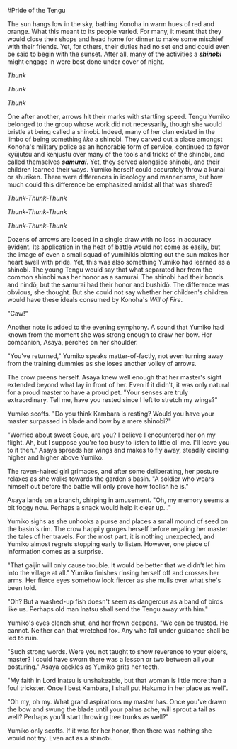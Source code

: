 #Pride of the Tengu

The sun hangs low in the sky, bathing Konoha in warm hues of red and orange. What this meant to its people varied. For many, it meant that they would close their shops and head home for dinner to make some mischief with their friends. Yet, for others, their duties had no set end and could even be said to begin with the sunset. After all, many of the activities a ***shinobi*** might engage in were best done under cover of night.

*Thunk*

*Thunk*

*Thunk*

One after another, arrows hit their marks with startling speed. Tengu Yumiko belonged to the group whose work did not necessarily, though she would bristle at being called a shinobi. Indeed, many of her clan existed in the limbo of being something *like* a shinobi. They carved out a place amongst Konoha's military police as an honorable form of service, continued to favor kyūjutsu and kenjustu over many of the tools and tricks of the shinobi, and called themselves ***samurai***. Yet, they served alongside shinobi, and their children learned their ways. Yumiko herself could accurately throw a kunai or shuriken. There were differences in ideology and mannerisms, but how much could this difference be emphasized amidst all that was shared?

*Thunk-Thunk-Thunk*

*Thunk-Thunk-Thunk*

*Thunk-Thunk-Thunk*

Dozens of arrows are loosed in a single draw with no loss in accuracy evident. Its application in the heat of battle would not come as easily, but the image of even a small squad of yumihikis blotting out the sun makes her heart swell with pride. Yet, this was also something Yumiko had learned as a shinobi. The young Tengu would say that what separated her from the common shinobi was her honor as a samurai. The shinobi had their bonds and nindō, but the samurai had their honor and bushidō. The difference was obvious, she thought. But she could not say whether her children's children would have these ideals consumed by Konoha's *Will of Fire*.

"Caw!"

Another note is added to the evening symphony. A sound that Yumiko had known from the moment she was strong enough to draw her bow. Her companion, Asaya, perches on her shoulder.

"You've returned," Yumiko speaks matter-of-factly, not even turning away from the training dummies as she loses another volley of arrows.

The crow preens herself. Asaya knew well enough that her master's sight extended beyond what lay in front of her. Even if it didn't, it was only natural for a proud master to have a proud pet. "Your senses are truly extraordinary. Tell me, have you rested since I left to stretch my wings?"

Yumiko scoffs. "Do you think Kambara is resting? Would you have your master surpassed in blade and bow by a mere shinobi?"

"Worried about sweet Soue, are you? I believe I encountered her on my flight. Ah, but I suppose you're too busy to listen to little ol' me. I'll leave you to it then." Asaya spreads her wings and makes to fly away, steadily circling higher and higher above Yumiko.

The raven-haired girl grimaces, and after some deliberating, her posture relaxes as she walks towards the garden's basin. "A soldier who wears himself out before the battle will only prove how foolish he is."

Asaya lands on a branch, chirping in amusement. "Oh, my memory seems a bit foggy now. Perhaps a snack would help it clear up..."

Yumiko sighs as she unhooks a purse and places a small mound of seed on the basin's rim. The crow happily gorges herself before regaling her master the tales of her travels. For the most part, it is nothing unexpected, and Yumiko almost regrets stopping early to listen. However, one piece of information comes as a surprise.

"That gaijin will only cause trouble. It would be better that we didn't let him into the village at all." Yumiko finishes rinsing herself off and crosses her arms. Her fierce eyes somehow look fiercer as she mulls over what she's been told.

"Oh? But a washed-up fish doesn't seem as dangerous as a band of birds like us. Perhaps old man Inatsu shall send the Tengu away with him."

Yumiko's eyes clench shut, and her frown deepens. "We can be trusted. He cannot. Neither can that wretched fox. Any who fall under guidance shall be led to ruin.

"Such strong words. Were you not taught to show reverence to your elders, master? I could have sworn there was a lesson or two between all your posturing." Asaya cackles as Yumiko grits her teeth.

"My faith in Lord Inatsu is unshakeable, but that woman is little more than a foul trickster. Once I best Kambara, I shall put Hakumo in her place as well".

"Oh my, oh my. What grand aspirations my master has. Once you've drawn the bow and swung the blade until your palms ache, will sprout a tail as well? Perhaps you'll start throwing tree trunks as well?"

Yumiko only scoffs. If it was for her honor, then there was nothing she would not try. Even act as a shinobi.